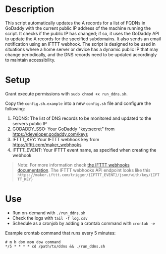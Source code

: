 # Description
This script automatically updates the A records for a list of FQDNs in GoDaddy with the current public IP address of the machine running the script. It checks if the public IP has changed; if so, it uses the GoDaddy API to update the A records for the specified subdomains. It also sends an email notification using an IFTTT webhook. The script is designed to be used in situations where a home server or device has a dynamic public IP that may change periodically, and the DNS records need to be updated accordingly to maintain accessibility.

# Setup
Grant execute permissions with `sudo chmod +x run_ddns.sh`.

Copy the `config.sh.example` into a new `config.sh` file and configure the following:
1. FQDNS: The list of DNS records to be monitored and updated to the servers public IP
2. GODADDY_SSO: Your GoDaddy "key:secret" from https://developer.godaddy.com/keys
3. IFTTT_KEY: Your IFTTT webhook key from https://ifttt.com/maker_webhooks
4. IFTTT_EVENT: Your IFTTT event name, as specified when creating the webhook

> Note: For more information check [the IFTTT webhooks documentation](https://ifttt.com/maker_webhooks). The IFTTT webhooks API endpoint looks like this `https://maker.ifttt.com/trigger/{IFTTT_EVENT}/json/with/key/{IFTTT_KEY}`

# Use
* Run on-demand with `./run_ddns.sh`
* Check the logs with `tail -f log.csv`
* Schedule as a cronjob by adding a crontab command with `crontab -e`

Example crontab command that runs every 5 minutes:
```
# m h dom mon dow command
*/5 * * * * cd /path/to/ddns && ./run_ddns.sh
```
